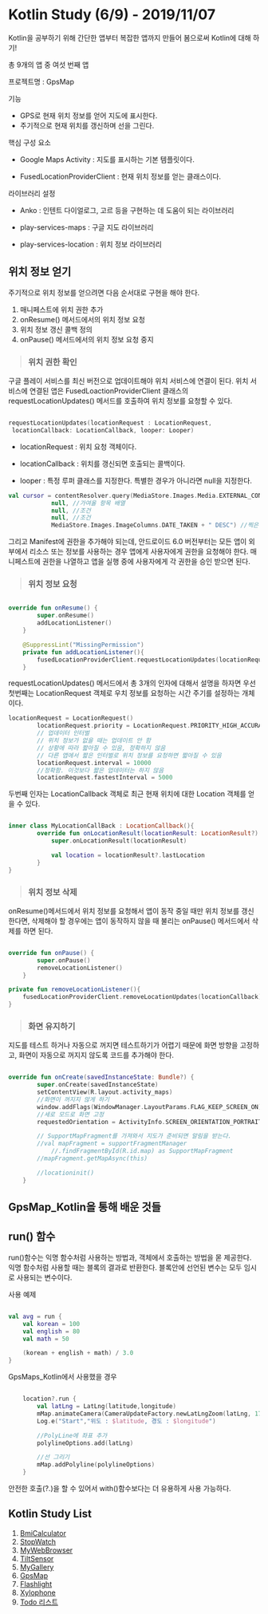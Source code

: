 # Kotlin Study (6/9) - 2019/11/07

Kotlin을 공부하기 위해 간단한 앱부터 복잡한 앱까지 만들어 봄으로써 Kotlin에 대해 하기!

총 9개의 앱 중 여섯 번째 앱

프로젝트명 : GpsMap

기능

* GPS로 현재 위치 정보를 얻어 지도에 표시한다.
* 주기적으로 현재 위치를 갱신하며 선을 그린다.
  

핵심 구성 요소

* Google Maps Activity : 지도를 표시하는 기본 템플릿이다.
  
* FusedLocationProviderClient : 현재 위치 정보를 얻는 클래스이다.


라이브러리 설정
* Anko : 인텐트 다이얼로그, 고르 등을 구현하는 데 도움이 되는 라이브러리
  
* play-services-maps : 구글 지도 라이브러리
  
* play-services-location : 위치 정보 라이브러리


## 위치 정보 얻기

주기적으로 위치 정보를 얻으려면 다음 순서대로 구현을 해야 한다.

1. 매니페스트에 위치 권한 추가
2. onResume() 메서드에서의 위치 정보 요청
3. 위치 정보 갱신 콜백 정의
4. onPause() 메서드에서의 위치 정보 요청 중지
   

>### 위치 권한 확인

구글 플레이 서비스를 최신 버전으로 업데이트해야 위치 서비스에 연결이 된다. 위치 서비스에 연결된 앱은 FusedLoactionProviderClient 클래스의 requestLocationUpdates() 메서드를 호출하여 위치 정보를 요청할 수 있다.

```kotlin

requestLocationUpdates(locationRequest : LocationRequest,
 locationCallback: LocationCallback, looper: Looper)
```

* locationRequest : 위치 요청 객체이다.
  
* locationCallback : 위치를 갱신되면 호출되는 콜백이다.
  
* looper : 특정 루퍼 클래스를 지정한다. 특별한 경우가 아니라면 null을 지정한다.



``` kotlin
val cursor = contentResolver.query(MediaStore.Images.Media.EXTERNAL_CONTENT_URI,
            null, //가여올 항목 배열
            null, //조건
            null, //조건
            MediaStore.Images.ImageColumns.DATE_TAKEN + " DESC") //찍은 날짜 내림차순
```

그리고 Manifest에 권한을 추가해야 되는데, 안드로이드 6.0 버전부터는 모든 앱이 외부에서 리소스 또는 정보를 사용하는 경우 앱에게 사용자에게 권한을 요청해야 한다. 매니페스트에 권한을 나열하고 앱을 실행 중에 사용자에게 각 권한을 승인 받으면 된다.

>### 위치 정보 요청

```kotlin

override fun onResume() {
        super.onResume()
        addLocationListener()
    }

    @SuppressLint("MissingPermission")
    private fun addLocationListener(){
        fusedLocationProviderClient.requestLocationUpdates(locationRequest,locationCallback, null)
    }

```

requestLocationUpdates() 메서드에서 총 3개의 인자에 대해서 설명을 하자면 우선 첫번째는 LocationRequest 객체로 우치 정보를 요청하는 시간 주기를 설정하는 개체이다.

```kotlin
locationRequest = LocationRequest()
        locationRequest.priority = LocationRequest.PRIORITY_HIGH_ACCURACY
        // 업데이터 인터벌
        // 위치 정보가 없을 때는 업데이트 안 함
        // 상황에 따라 짧아질 수 있음, 정확하지 않음
        // 다른 앱에서 짧은 인터벌로 위치 정보를 요청하면 짧아질 수 있음
        locationRequest.interval = 10000
        //정확함. 이것보다 짧은 업데이터는 하지 않음
        locationRequest.fastestInterval = 5000

```

두번째 인자는 LocationCallback 객체로 최근 현재 위치에 대한 Location 객체를 얻을 수 있다. 

```kotlin

inner class MyLocationCallBack : LocationCallback(){
        override fun onLocationResult(locationResult: LocationResult?) {
            super.onLocationResult(locationResult)

            val location = locationResult?.lastLocation
        }
}

```

>### 위치 정보 삭제

onResume()메서드에서 위치 정보를 요청해서 앱이 동작 중일 때만 위치 정보를 갱신한다면, 삭제해야 할 경우에는 앱이 동작하지 않을 때 불리는 onPause() 메서드에서 삭제를 하면 된다.

```kotlin

override fun onPause() {
        super.onPause()
        removeLocationListener()
    }

private fun removeLocationListener(){
    fusedLocationProviderClient.removeLocationUpdates(locationCallback)
}

```

>### 화면 유지하기

지도를 테스트 하거나 자동으로 꺼지면 테스트하기가 어렵기 때문에 화면 방향을 고정하고, 화면이 자동으로 꺼지지 않도록 코드를 추가해야 한다.

```kotlin

override fun onCreate(savedInstanceState: Bundle?) {
        super.onCreate(savedInstanceState)
        setContentView(R.layout.activity_maps)
        //화면이 꺼지지 않게 하기
        window.addFlags(WindowManager.LayoutParams.FLAG_KEEP_SCREEN_ON)
        //세로 모드로 화면 고정
        requestedOrientation = ActivityInfo.SCREEN_ORIENTATION_PORTRAIT

        // SupportMapFragment를 가져와서 지도가 준비되면 알림을 받는다.
        //val mapFragment = supportFragmentManager
            //.findFragmentById(R.id.map) as SupportMapFragment
        //mapFragment.getMapAsync(this)

        //locationinit()
    }
```

## GpsMap_Kotlin을 통해 배운 것들

## run() 함수

run()함수는 익명 함수처럼 사용하는 방법과, 객체에서 호출하는 방법을 몯 제공한다. 익명 함수처럼 사용할 때는 블록의 결과로 반환한다. 블록안에 선언된 변수는 모두 임시로 사용되는 변수이다. 

사용 예제

```kotlin

val avg = run {
    val korean = 100
    val english = 80
    val math = 50

    (korean + english + math) / 3.0
}

```

GpsMaps_Kotlin에서 사용했을 경우

```kotlin

    location?.run {
        val latLng = LatLng(latitude,longitude)
        mMap.animateCamera(CameraUpdateFactory.newLatLngZoom(latLng, 17f))  
        Log.e("Start","위도 : $latitude, 경도 : $longitude")

        //PolyLine에 좌표 추가
        polylineOptions.add(latLng)

        //선 그리기
        mMap.addPolyline(polylineOptions)
    }

```

안전한 호출(?.)을 할 수 있어서 with()함수보다는 더 유용하게 사용 가능하다.


## Kotlin Study List

1. [BmiCalculator](https://github.com/hkd0694/BmiCalc_Kotlin)
2. [StopWatch](https://github.com/hkd0694/StopWat_Kotlin)
3. [MyWebBrowser](https://github.com/hkd0694/MyWeb_Kotlin)
4. [TiltSensor](https://github.com/hkd0694/TSens_Kotlin)
5. [MyGallery](https://github.com/hkd0694/MGallery_Kotlin)
6. [GpsMap](https://github.com/hkd0694/GpsMap_Kotlin)
7. [Flashlight](https://github.com/hkd0694/FLight_Kotlin)
8. [Xylophone](https://github.com/hkd0694/Xyloph_Kotlin)
9. [Todo 리스트](https://github.com/hkd0694/TodoList_Kotlin)